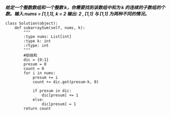 ***给定一个整数数组和一个整数 k，你需要找到该数组中和为 k 的连续的子数组的个数。输入:nums = [1,1,1], k = 2 输出: 2 , [1,1] 与 [1,1] 为两种不同的情况。***

```
class Solution(object):
    def subarraySum(self, nums, k):
        """
        :type nums: List[int]
        :type k: int
        :rtype: int
        """
        #前缀和
        dic = {0:1}
        presum = 0
        count = 0
        for i in nums:
            presum += i
            count += dic.get(presum-k, 0)

            if presum in dic:
                dic[presum] += 1
            else:
                dic[presum] = 1
        return count
```